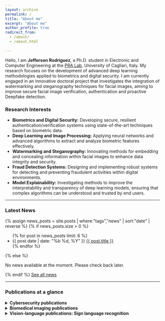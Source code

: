 ```yaml
---
layout: archive
permalink: /
title: "About me"
excerpt: "About me"
author_profile: true
redirect_from: 
  - /about/
  - /about.html
    
---
```

<div class="about-content">
  <p>Hello, I am <strong>Jefferson Rodríguez</strong>, a Ph.D. student in Electronic and Computer Engineering at the <a href="https://www.saiferlab.ai/labs/pralab" target="_blank">PRA Lab</a>, University of Cagliari, Italy. My research focuses on the development of advanced deep learning methodologies applied to biometrics and digital security. I am currently engaged in an innovative doctoral project that investigates the integration of watermarking and steganography techniques for facial images, aiming to improve secure facial image verification, authentication and proactive Deepfake detection.</p>
</div>

<div class="research-interests">
  <h3>Research Interests</h3>
  <ul>
    <li><strong>Biometrics and Digital Security:</strong> Developing secure, resilient authentication/verification systems using state-of-the-art techniques based on biometric data.</li>
    <li><strong>Deep Learning and Image Processing:</strong> Applying neural networks and advanced algorithms to extract and analyze biometric features effectively.</li>
    <li><strong>Watermarking and Steganography:</strong> Innovating methods for embedding and concealing information within facial images to enhance data integrity and security.</li>
    <li><strong>Fraud Detection Systems:</strong> Designing and implementing robust systems for detecting and preventing fraudulent activities within digital environments.</li>
    <li><strong>Model Explainability:</strong> Investigating methods to improve the interpretability and transparency of deep learning models, ensuring that complex algorithms can be understood and trusted by end users.</li>
  </ul>
</div>

---
### Latest News

{% assign news_posts = site.posts | where:"tags","news" | sort:"date" | reverse %}
{% if news_posts.size > 0 %}
<ul class="news-list">
  {% for post in news_posts limit: 6 %}
  <li class="news-item">
    <span class="news-date">{{ post.date | date: "%b %d, %Y" }}</span>
    <a class="news-title" href="{{ post.url }}">{{ post.title }}</a>
  </li>
  {% endfor %}
</ul>
{% else %}
<p>No news available at the moment. Please check back later.</p>
{% endif %}
<a href="{{ site.baseurl }}/all_news/" class="btn btn--primary">See all news</a>

---
### Publications at a glance

<details>
<summary><strong>Cybersecurity publications</strong></summary>
<ul>
  <li><font size="3">Currently working on Steganography & Watermarking ... </font></li>
  <li><font size="3">Currently working on Behavioral biometrics ... </font></li>
</ul> 
</details>

<details>
<summary><strong>Biomedical imaging publications</strong></summary>
  <ul>
    <li><font size="3">Kinematic motion representation in Cine-MRI to support cardiac disease classification, TCIV, 2022.</font></li>
    <li><font size="3">Deep learning representations to support COVID-19 diagnosis on CT-slices, Biomédica, 2021.</font></li>
    <li><font size="3">A Covid-19 Patient Severity Stratification using a 3D Convolutional Strategy on CT-Scans, ISBI, 2021.</font></li>
    <li><font size="3">Regional multiscale motion representation for cardiac disease prediction, STSIVA, 2019.</font></li>
  </ul>   
</details>

<details>
<summary><strong>Vision-language publications: Sign language recognition </strong></summary>
<ul>
    <li><font size="3">How important is motion in sign language translation?, IET Computer Vision, 2021.</font></li> 
    <li><font size="3">Understanding Motion in Sign Language: A New Structured Translation Dataset, ACCV, 2020.</font></li>  
    <li><font size="3">Towards on-line sign language recognition using cumulative SD-VLAD descriptors, CCC, 2018.</font></li>
    <li><font size="3">A kinematic gesture representation based on shape difference VLAD for sign language recognition, ICCVG, 2018.</font></li>
</ul> 
</details>
